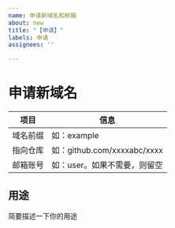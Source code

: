 ```yaml
---
name: 申请新域名和邮箱
about: new
title: "【申请】"
labels: 申请
assignees: ''

---
```


# 申请新域名

|     项目    |                        信息                      |
|-----------|-------------------------------------|
| 域名前缀 | 如：example                               |
| 指向仓库 | 如：github.com/xxxxabc/xxxx    |
| 邮箱账号 | 如：user。如果不需要，则留空 |

## 用途

简要描述一下你的用途
